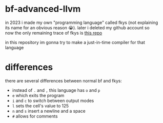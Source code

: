 # bf-advanced-llvm
in 2023 i made my own "programming language" called fkys (not explaining its name for an obvious reason :sob:). later i deleted my github account so now the only remaining trace of fkys is [this repo](https://github.com/ognevny/fkys-rs)

in this repository im gonna try to make a just-in-time compiler for that language

# differences
there are several differences between normal bf and fkys:
- instead of `.` and `,` this language has `o` and `p`
- `e` which exits the program
- `i` and `c` to switch between output modes
- `l` sets the cell's value to 125
- `n` and `s` insert a newline and a space
- `#` allows for comments
